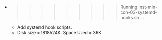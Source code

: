 * >>>>>>>>> Running inst-min-con-03-systemd-hooks.sh ...
  * Add systemd hook scripts.
  * Disk size = 1818524K. Space Used = 36K.
